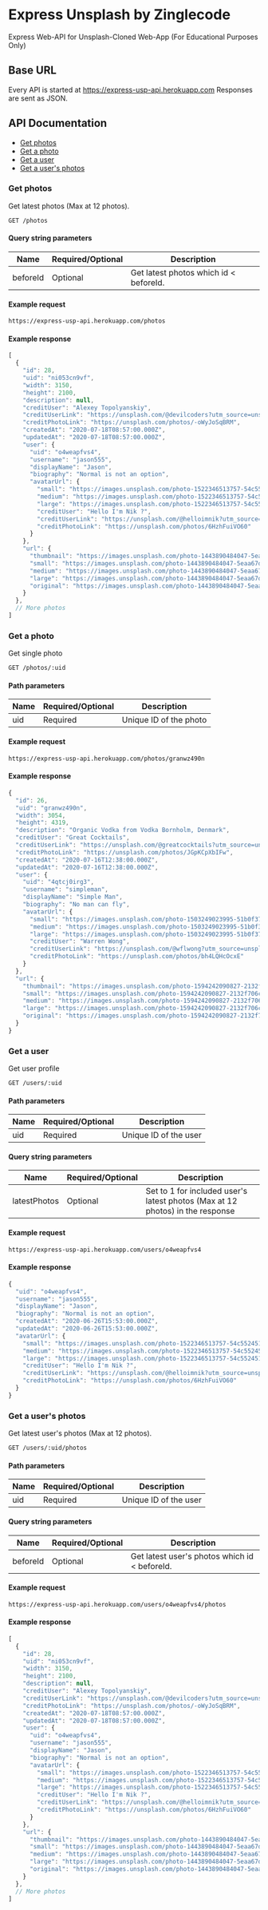 # Express Unsplash by Zinglecode

Express Web-API for Unsplash-Cloned Web-App (For Educational Purposes Only)

## Base URL

Every API is started at https://express-usp-api.herokuapp.com 
Responses are sent as JSON.

## API Documentation

* [Get photos](#get-photos)
* [Get a photo](#get-a-photo)
* [Get a user](#get-a-user)
* [Get a user's photos](#get-a-user-photos)

### Get photos

Get latest photos (Max at 12 photos).

```http
GET /photos
```

#### Query string parameters

Name | Required/Optional | Description
---- | ----------------- | -----------
beforeId | Optional | Get latest photos which id < beforeId.

#### Example request

```
https://express-usp-api.herokuapp.com/photos
```

#### Example response

```javascript
[
  {
    "id": 28,
    "uid": "ni053cn9vf",
    "width": 3150,
    "height": 2100,
    "description": null,
    "creditUser": "Alexey Topolyanskiy",
    "creditUserLink": "https://unsplash.com/@devilcoders?utm_source=unsplash&amp;utm_medium=referral&amp;utm_content=creditCopyText",
    "creditPhotoLink": "https://unsplash.com/photos/-oWyJoSqBRM",
    "createdAt": "2020-07-18T08:57:00.000Z",
    "updatedAt": "2020-07-18T08:57:00.000Z",
    "user": {
      "uid": "o4weapfvs4",
      "username": "jason555",
      "displayName": "Jason",
      "biography": "Normal is not an option",
      "avatarUrl": {
        "small": "https://images.unsplash.com/photo-1522346513757-54c552451fdc?ixlib=rb-1.2.1&ixid=eyJhcHBfaWQiOjEyMDd9&auto=format&fit=crop&w=64&h=64&q=80",
        "medium": "https://images.unsplash.com/photo-1522346513757-54c552451fdc?ixlib=rb-1.2.1&ixid=eyJhcHBfaWQiOjEyMDd9&auto=format&fit=crop&w=128&h=128&q=80",
        "large": "https://images.unsplash.com/photo-1522346513757-54c552451fdc?ixlib=rb-1.2.1&ixid=eyJhcHBfaWQiOjEyMDd9&auto=format&fit=crop&w=256&h=256&q=80",
        "creditUser": "Hello I'm Nik ?",
        "creditUserLink": "https://unsplash.com/@helloimnik?utm_source=unsplash&amp;utm_medium=referral&amp;utm_content=creditCopyText",
        "creditPhotoLink": "https://unsplash.com/photos/6HzhFuiVO60"
      }
    },
    "url": {
      "thumbnail": "https://images.unsplash.com/photo-1443890484047-5eaa67d1d630?ixlib=rb-1.2.1&ixid=eyJhcHBfaWQiOjEyMDd9&auto=format&fit=crop&w=240&q=80",
      "small": "https://images.unsplash.com/photo-1443890484047-5eaa67d1d630?ixlib=rb-1.2.1&ixid=eyJhcHBfaWQiOjEyMDd9&auto=format&fit=crop&w=640&q=80",
      "medium": "https://images.unsplash.com/photo-1443890484047-5eaa67d1d630?ixlib=rb-1.2.1&ixid=eyJhcHBfaWQiOjEyMDd9&auto=format&fit=crop&w=1080&q=80",
      "large": "https://images.unsplash.com/photo-1443890484047-5eaa67d1d630?ixlib=rb-1.2.1&ixid=eyJhcHBfaWQiOjEyMDd9&auto=format&fit=crop&w=1920&q=80",
      "original": "https://images.unsplash.com/photo-1443890484047-5eaa67d1d630?ixlib=rb-1.2.1&ixid=eyJhcHBfaWQiOjEyMDd9&auto=format&fit=crop&w=3150&q=80"
    }
  },
  // More photos
]
```

### Get a photo

Get single photo

```http
GET /photos/:uid
```

#### Path parameters

Name | Required/Optional | Description
---- | ----------------- | -----------
uid | Required | Unique ID of the photo

#### Example request

```
https://express-usp-api.herokuapp.com/photos/granwz490n
```

#### Example response

```javascript
{
  "id": 26,
  "uid": "granwz490n",
  "width": 3054,
  "height": 4319,
  "description": "Organic Vodka from Vodka Bornholm, Denmark",
  "creditUser": "Great Cocktails",
  "creditUserLink": "https://unsplash.com/@greatcocktails?utm_source=unsplash&amp;utm_medium=referral&amp;utm_content=creditCopyText",
  "creditPhotoLink": "https://unsplash.com/photos/JGpKCpXbIFw",
  "createdAt": "2020-07-16T12:38:00.000Z",
  "updatedAt": "2020-07-16T12:38:00.000Z",
  "user": {
    "uid": "4qtcj0irg3",
    "username": "simpleman",
    "displayName": "Simple Man",
    "biography": "No man can fly",
    "avatarUrl": {
      "small": "https://images.unsplash.com/photo-1503249023995-51b0f3778ccf?ixlib=rb-1.2.1&ixid=eyJhcHBfaWQiOjEyMDd9&auto=format&fit=crop&w=64&h=64&q=80",
      "medium": "https://images.unsplash.com/photo-1503249023995-51b0f3778ccf?ixlib=rb-1.2.1&ixid=eyJhcHBfaWQiOjEyMDd9&auto=format&fit=crop&w=128&h=128&q=80",
      "large": "https://images.unsplash.com/photo-1503249023995-51b0f3778ccf?ixlib=rb-1.2.1&ixid=eyJhcHBfaWQiOjEyMDd9&auto=format&fit=crop&w=256&h=256&q=80",
      "creditUser": "Warren Wong",
      "creditUserLink": "https://unsplash.com/@wflwong?utm_source=unsplash&amp;utm_medium=referral&amp;utm_content=creditCopyText",
      "creditPhotoLink": "https://unsplash.com/photos/bh4LQHcOcxE"
    }
  },
  "url": {
    "thumbnail": "https://images.unsplash.com/photo-1594242090827-2132f706cef5?ixlib=rb-1.2.1&ixid=eyJhcHBfaWQiOjEyMDd9&auto=format&fit=crop&w=240&q=80",
    "small": "https://images.unsplash.com/photo-1594242090827-2132f706cef5?ixlib=rb-1.2.1&ixid=eyJhcHBfaWQiOjEyMDd9&auto=format&fit=crop&w=640&q=80",
    "medium": "https://images.unsplash.com/photo-1594242090827-2132f706cef5?ixlib=rb-1.2.1&ixid=eyJhcHBfaWQiOjEyMDd9&auto=format&fit=crop&w=1080&q=80",
    "large": "https://images.unsplash.com/photo-1594242090827-2132f706cef5?ixlib=rb-1.2.1&ixid=eyJhcHBfaWQiOjEyMDd9&auto=format&fit=crop&w=1920&q=80",
    "original": "https://images.unsplash.com/photo-1594242090827-2132f706cef5?ixlib=rb-1.2.1&ixid=eyJhcHBfaWQiOjEyMDd9&auto=format&fit=crop&w=3150&q=80"
  }
}
```

### Get a user

Get user profile

```http
GET /users/:uid
```

#### Path parameters

Name | Required/Optional | Description
---- | ----------------- | -----------
uid | Required | Unique ID of the user

#### Query string parameters

Name | Required/Optional | Description
---- | ----------------- | -----------
latestPhotos | Optional | Set to 1 for included user's latest photos (Max at 12 photos) in the response

#### Example request

```
https://express-usp-api.herokuapp.com/users/o4weapfvs4
```

#### Example response

```javascript
{
  "uid": "o4weapfvs4",
  "username": "jason555",
  "displayName": "Jason",
  "biography": "Normal is not an option",
  "createdAt": "2020-06-26T15:53:00.000Z",
  "updatedAt": "2020-06-26T15:53:00.000Z",
  "avatarUrl": {
    "small": "https://images.unsplash.com/photo-1522346513757-54c552451fdc?ixlib=rb-1.2.1&ixid=eyJhcHBfaWQiOjEyMDd9&auto=format&fit=crop&w=64&h=64&q=80",
    "medium": "https://images.unsplash.com/photo-1522346513757-54c552451fdc?ixlib=rb-1.2.1&ixid=eyJhcHBfaWQiOjEyMDd9&auto=format&fit=crop&w=128&h=128&q=80",
    "large": "https://images.unsplash.com/photo-1522346513757-54c552451fdc?ixlib=rb-1.2.1&ixid=eyJhcHBfaWQiOjEyMDd9&auto=format&fit=crop&w=256&h=256&q=80",
    "creditUser": "Hello I'm Nik ?",
    "creditUserLink": "https://unsplash.com/@helloimnik?utm_source=unsplash&amp;utm_medium=referral&amp;utm_content=creditCopyText",
    "creditPhotoLink": "https://unsplash.com/photos/6HzhFuiVO60"
  }
}
```

### Get a user's photos

Get latest user's photos (Max at 12 photos).

```http
GET /users/:uid/photos
```

#### Path parameters

Name | Required/Optional | Description
---- | ----------------- | -----------
uid | Required | Unique ID of the user

#### Query string parameters

Name | Required/Optional | Description
---- | ----------------- | -----------
beforeId | Optional | Get latest user's photos which id < beforeId.

#### Example request

```
https://express-usp-api.herokuapp.com/users/o4weapfvs4/photos
```

#### Example response

```javascript
[
  {
    "id": 28,
    "uid": "ni053cn9vf",
    "width": 3150,
    "height": 2100,
    "description": null,
    "creditUser": "Alexey Topolyanskiy",
    "creditUserLink": "https://unsplash.com/@devilcoders?utm_source=unsplash&amp;utm_medium=referral&amp;utm_content=creditCopyText",
    "creditPhotoLink": "https://unsplash.com/photos/-oWyJoSqBRM",
    "createdAt": "2020-07-18T08:57:00.000Z",
    "updatedAt": "2020-07-18T08:57:00.000Z",
    "user": {
      "uid": "o4weapfvs4",
      "username": "jason555",
      "displayName": "Jason",
      "biography": "Normal is not an option",
      "avatarUrl": {
        "small": "https://images.unsplash.com/photo-1522346513757-54c552451fdc?ixlib=rb-1.2.1&ixid=eyJhcHBfaWQiOjEyMDd9&auto=format&fit=crop&w=64&h=64&q=80",
        "medium": "https://images.unsplash.com/photo-1522346513757-54c552451fdc?ixlib=rb-1.2.1&ixid=eyJhcHBfaWQiOjEyMDd9&auto=format&fit=crop&w=128&h=128&q=80",
        "large": "https://images.unsplash.com/photo-1522346513757-54c552451fdc?ixlib=rb-1.2.1&ixid=eyJhcHBfaWQiOjEyMDd9&auto=format&fit=crop&w=256&h=256&q=80",
        "creditUser": "Hello I'm Nik ?",
        "creditUserLink": "https://unsplash.com/@helloimnik?utm_source=unsplash&amp;utm_medium=referral&amp;utm_content=creditCopyText",
        "creditPhotoLink": "https://unsplash.com/photos/6HzhFuiVO60"
      }
    },
    "url": {
      "thumbnail": "https://images.unsplash.com/photo-1443890484047-5eaa67d1d630?ixlib=rb-1.2.1&ixid=eyJhcHBfaWQiOjEyMDd9&auto=format&fit=crop&w=240&q=80",
      "small": "https://images.unsplash.com/photo-1443890484047-5eaa67d1d630?ixlib=rb-1.2.1&ixid=eyJhcHBfaWQiOjEyMDd9&auto=format&fit=crop&w=640&q=80",
      "medium": "https://images.unsplash.com/photo-1443890484047-5eaa67d1d630?ixlib=rb-1.2.1&ixid=eyJhcHBfaWQiOjEyMDd9&auto=format&fit=crop&w=1080&q=80",
      "large": "https://images.unsplash.com/photo-1443890484047-5eaa67d1d630?ixlib=rb-1.2.1&ixid=eyJhcHBfaWQiOjEyMDd9&auto=format&fit=crop&w=1920&q=80",
      "original": "https://images.unsplash.com/photo-1443890484047-5eaa67d1d630?ixlib=rb-1.2.1&ixid=eyJhcHBfaWQiOjEyMDd9&auto=format&fit=crop&w=3150&q=80"
    }
  },
  // More photos
]
```
